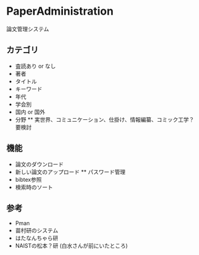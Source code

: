 # PaperAdministration
論文管理システム

## カテゴリ
* 査読あり or なし
* 著者
* タイトル
* キーワード
* 年代
* 学会別
* 国内 or 国外
* 分野
** 実世界、コミュニケーション、仕掛け、情報編纂、コミック工学？要検討

## 機能
* 論文のダウンロード
* 新しい論文のアップロード
** パスワード管理
* bibtex参照
* 検索時のソート

## 参考
* Pman
* 苗村研のシステム
* はたなんちゃら研
* NAISTの松本？研 (白水さんが前にいたところ)
